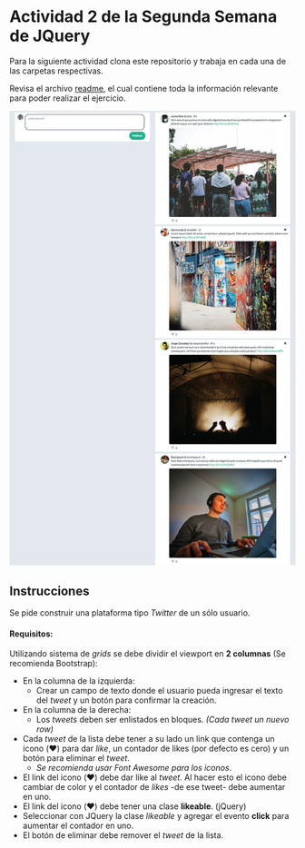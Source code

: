 
# Actividad 2 de la Segunda Semana de JQuery

Para la siguiente actividad clona este repositorio y trabaja en cada una de las carpetas respectivas.

Revisa el archivo [readme](./readme.md), el cual contiene toda la información relevante para poder realizar el ejercicio.

![Screenshot del resultado](img/screenshot.png)

## Instrucciones

Se pide construir una plataforma tipo *Twitter* de un sólo usuario.

#### Requisitos:

Utilizando sistema de *grids* se debe dividir el viewport en **2 columnas** (Se recomienda Bootstrap):

- En la columna de la izquierda:
    -   Crear un campo de texto donde el usuario pueda ingresar el texto del *tweet* y un botón para confirmar la creación.
- En la columna de la derecha:
    - Los *tweets* deben ser enlistados en bloques. *(Cada tweet un nuevo row)*
- Cada *tweet* de la lista debe tener a su lado un link que contenga un icono (❤️) para dar *like*, un contador de likes (por defecto es cero) y un botón para eliminar el *tweet*.
    - *Se recomienda usar Font Awesome para los iconos*.
- El link del icono (❤️) debe dar like al *tweet*. Al hacer esto el icono debe cambiar de color y el contador de *likes* -de ese tweet- debe aumentar en uno.
- El link del icono (❤️) debe tener una clase **likeable**. (jQuery)
- Seleccionar con JQuery la clase *likeable* y agregar el evento **click** para aumentar el contador en uno.
- El botón de eliminar debe remover el *tweet* de la lista.
